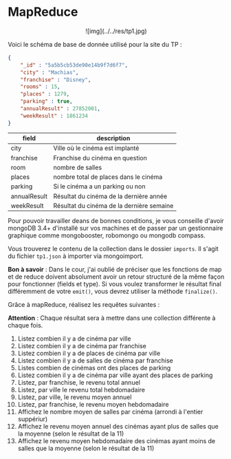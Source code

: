 # MapReduce

<center>
![img](../../res/tp1.jpg)
<br>
</center>

Voici le schéma de base de donnée utilisé pour la site du TP :

```json
{
	"_id" : "5a5b5cb53de90e14b9f7d6f7",
	"city" : "Machias",
	"franchise" : "Disney",
	"rooms" : 15,
	"places" : 1279,
	"parking" : true,
	"annualResult" : 27852001,
	"weekResult" : 1861234
}
```

| field | description |
| --- | --- |
| city | Ville où le cinéma est implanté |
| franchise | Franchise du cinéma en question |
| room | nombre de salles |
| places | nombre total de places dans le cinéma |
| parking | Si le cinéma a un parking ou non |
| annualResult | Résultat du cinéma de la dernière année |
| weekResult | Résultat du cinéma de la dernière semaine |

Pour pouvoir travailler deans de bonnes conditions, je vous conseille d'avoir mongoDB 3.4+ d'installé sur vos machines et de passer par un gestionnaire graphique comme mongobooster, robomongo ou mongodb compass.

Vous trouverez le contenu de la collection dans le dossier `imports`. Il s'agit du fichier `tp1.json` à importer via mongoimport.

**Bon à savoir** : Dans le cour, j'ai oublié de préciser que les fonctions de map et de reduce doivent absolument avoir un retour structuré de la même façon pour fonctionner (fields et type). Si vous voulez transformer le résultat final différemment de votre `emit()`, vous devrez utiliser la méthode `finalize()`.

Grâce à mapReduce, réalisez les requêtes suivantes :

**Attention** : Chaque résultat sera à mettre dans une collection différente à chaque fois.

1. Listez combien il y a de cinéma par ville
2. Listez combien il y a de cinéma par franchise
3. Listez combien il y a de places de cinéma par ville
4. Listez combien il y a de salles de cinéma par franchise
5. Listes combien de cinémas ont des places de parking
6. Listez combien il y a de cinéma par ville ayant des places de parking
7. Listez, par franchise, le revenu total annuel
8. Listez, par ville le revenu total hebdomadaire
9. Listez, par ville, le revenu moyen annuel
10. Listez, par franchise, le revenu moyen hebdomadaire
11. Affichez le nombre moyen de salles par cinéma (arrondi à l'entier suppériur)
12. Affichez le revenu moyen annuel des cinémas ayant plus de salles que la moyenne (selon le résultat de la 11)
13. Affichez le revenu moyen hebdomadaire des cinémas ayant moins de salles que la moyenne (selon le résultat de la 11)
